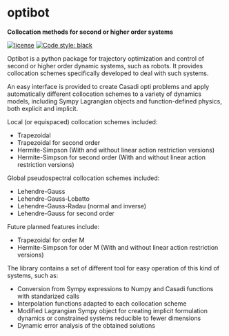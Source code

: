 # optibot
**Collocation methods for second or higher order systems**

[![license](https://img.shields.io/badge/license-MIT-blue.svg?style=flat-square)](https://raw.githubusercontent.com/AunSiro/optibot/main/LICENSE)
[![Code style: black](https://img.shields.io/badge/code%20style-black-000000.svg)](https://github.com/psf/black)

Optibot is a python package for trajectory optimization and control of second or higher order dynamic systems, such as robots. It provides collocation schemes specifically developed to deal with such systems.

An easy interface is provided to create Casadi opti problems and apply automatically different collocation schemes to a variety of dynamics models, including Sympy Lagrangian objects and function-defined physics, both explicit and implicit.

Local (or equispaced) collocation schemes included:
- Trapezoidal
- Trapezoidal for second order
- Hermite-Simpson (With and without linear action restriction versions)
- Hermite-Simpson for second order (With and without linear action restriction versions)

Global pseudospectral collocation schemes included:
- Lehendre-Gauss
- Lehendre-Gauss-Lobatto
- Lehendre-Gauss-Radau (normal and inverse)
- Lehendre-Gauss for second order

Future planned features include:
- Trapezoidal for order M 
- Hermite-Simpson for oder M (With and without linear action restriction versions)

The library contains a set of different tool for easy operation of this kind of systems, such as:
- Conversion from Sympy expressions to Numpy and Casadi functions with standarized calls
- Interpolation functions adapted to each collocation scheme
- Modified Lagrangian Sympy object for creating implicit formulation dynamics or constrained systems reducible to fewer dimensions
- Dynamic error analysis of the obtained solutions

